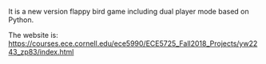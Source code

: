 It is a new version flappy bird game including dual player mode based on Python.

The website is: https://courses.ece.cornell.edu/ece5990/ECE5725_Fall2018_Projects/yw2243_zp83/index.html
